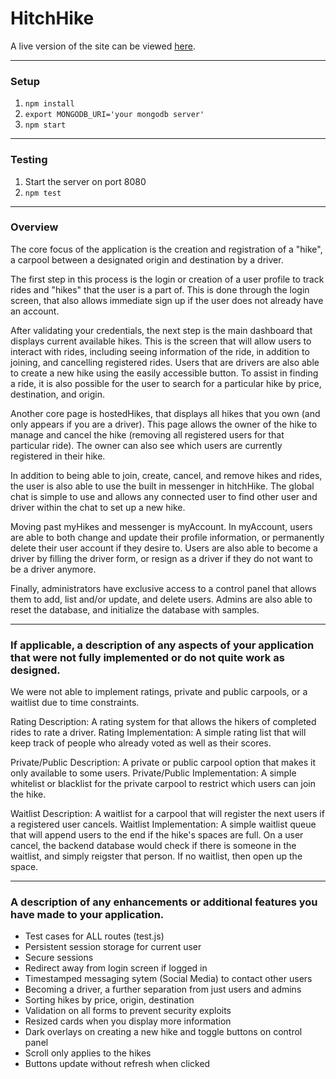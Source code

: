 # HitchHike

A live version of the site can be viewed [here](https://vast-stream-35630.herokuapp.com/).

---

### Setup

1. `npm install`
2. `export MONGODB_URI='your mongodb server'`
3. `npm start`

---

### Testing

1. Start the server on port 8080
2. `npm test`

---

### Overview

The core focus of the application is the creation and registration of a "hike", a carpool between a designated origin and destination by a driver. 

The first step in this process is the login or creation of a user profile to track rides and "hikes" that the user is a part of. This is done through the login screen, that also allows immediate sign up if the user does not already have an account.

After validating your credentials, the next step is the main dashboard that displays current available hikes. This is the screen that will allow users to interact with rides, including seeing information of the ride, in addition to joining, and cancelling registered rides. Users that are drivers are also able to create a new hike using the easily accessible button. To assist in finding a ride, it is also possible for the user to search for a particular hike by price, destination, and origin.

Another core page is hostedHikes, that displays all hikes that you own (and only appears if you are a driver). This page allows the owner of the hike to manage and cancel the hike (removing all registered users for that particular ride). The owner can also see which users are currently registered in their hike.

In addition to being able to join, create, cancel, and remove hikes and rides, the user is also able to use the built in messenger in hitchHike. The global chat is simple to use and allows any connected user to find other user and driver within the chat to set up a new hike.

Moving past myHikes and messenger is myAccount. In myAccount, users are able to both change and update their profile information, or permanently delete their user account if they desire to. Users are also able to become a driver by filling the driver form, or resign as a driver if they do not want to be a driver anymore.

Finally, administrators have exclusive access to a control panel that allows them to add, list and/or update, and delete users. Admins are also able to reset the database, and initialize the database with samples.

---

### If applicable, a description of any aspects of your application that were not fully implemented or do not quite work as designed.

We were not able to implement ratings, private and public carpools, or a waitlist due to time constraints. 

Rating Description: A rating system for that allows the hikers of completed rides to rate a driver.
Rating Implementation: A simple rating list that will keep track of people who already voted as well as their scores.

Private/Public Description: A private or public carpool option that makes it only available to some users.
Private/Public Implementation: A simple whitelist or blacklist for the private carpool to restrict which users can join the hike.

Waitlist Description: A waitlist for a carpool that will register the next users if a registered user cancels.
Waitlist Implementation: A simple waitlist queue that will append users to the end if the hike's spaces are full. On a user cancel, the backend database would check if there is someone in the waitlist, and simply reigster that person. If no waitlist, then open up the space.

---

### A description of any enhancements or additional features you have made to your application.

- Test cases for ALL routes (test.js)
- Persistent session storage for current user
- Secure sessions
- Redirect away from login screen if logged in
- Timestamped messaging sytem (Social Media) to contact other users 
- Becoming a driver, a further separation from just users and admins
- Sorting hikes by price, origin, destination
- Validation on all forms to prevent security exploits
- Resized cards when you display more information
- Dark overlays on creating a new hike and toggle buttons on control panel
- Scroll only applies to the hikes
- Buttons update without refresh when clicked	
